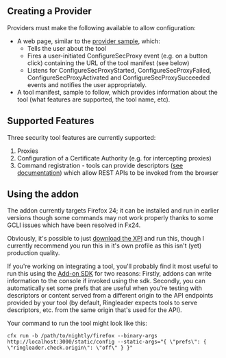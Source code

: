 Creating a Provider
-------------------

Providers must make the following available to allow configuration:
* A web page, similar to the [provider sample](https://github.com/mozmark/Mitm-Tool/blob/master/doc/provider_sample.html), which:
  * Tells the user about the tool
  * Fires a user-initiated ConfigureSecProxy event (e.g. on a button click) containing the URL of the tool manifest (see below)
  * Listens for ConfigureSecProxyStarted, ConfigureSecProxyFailed, ConfigureSecProxyActivated and ConfigureSecProxySucceeded events and notifies the user appropriately.
* A tool manifest, sample to follow, which provides information about the tool (what features are supported, the tool name, etc).

Supported Features
------------------

Three security tool features are currently supported:

1. Proxies
2. Configuration of a Certificate Authority (e.g. for intercepting proxies)
3. Command registration - tools can provide descriptors ([see documentation](service_commands.md)) which allow REST APIs to be invoked from the browser

Using the addon
---------------

The addon currently targets Firefox 24; it can be installed and run in earlier versions though some commands may not work properly thanks to some GCLI issues which have been resolved in Fx24.

Obviously, it's possible to just [download the XPI](https://github.com/mozmark/ringleader/raw/master/ringleader.xpi) and run this, though I currently recommend you run this in it's own profile as this isn't (yet) production quality.

If you're working on integrating a tool, you'll probably find it most useful to run this using the [Add-on SDK](https://addons.mozilla.org/en-US/developers/docs/sdk/latest/dev-guide/index.html) for two reasons: Firstly, addons can write information to the console if invoked using the sdk. Secondly, you can automatically set some prefs that are useful when you're testing with descriptors or content served from a different origin to the API endpoints provided by your tool (by default, Ringleader expects tools to serve descriptors, etc. from the same origin that's used for the API).

Your command to run the tool might look like this:

```
cfx run -b /path/to/nightly/firefox --binary-args http://localhost:3000/static/config --static-args="{ \"prefs\": { \"ringleader.check.origin\": \"off\" } }"
```
